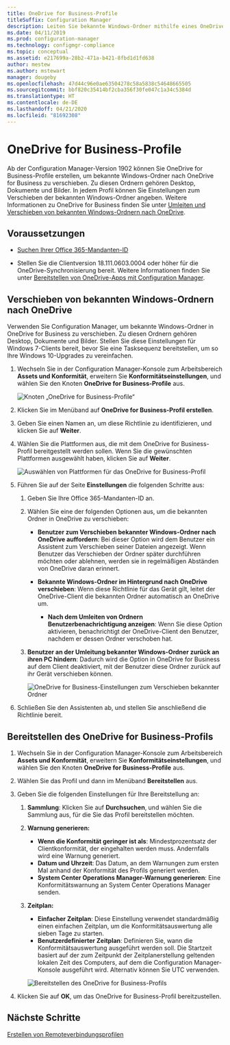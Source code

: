 ```yaml
---
title: OneDrive for Business-Profile
titleSuffix: Configuration Manager
description: Leiten Sie bekannte Windows-Ordner mithilfe eines OneDrive for Business-Profils in Configuration Manager an OneDrive for Business um.
ms.date: 04/11/2019
ms.prod: configuration-manager
ms.technology: configmgr-compliance
ms.topic: conceptual
ms.assetid: e217699a-28b2-471a-b421-8fbd1d1fd638
author: mestew
ms.author: mstewart
manager: dougeby
ms.openlocfilehash: 47d44c96e0ae63504278c58a5838c54648665505
ms.sourcegitcommit: bbf820c35414bf2cba356f30fe047c1a34c5384d
ms.translationtype: HT
ms.contentlocale: de-DE
ms.lasthandoff: 04/21/2020
ms.locfileid: "81692308"
---
```

# <a name="onedrive-for-business-profiles"></a>OneDrive for Business-Profile

Ab der Configuration Manager-Version 1902 können Sie OneDrive for Business-Profile erstellen, um bekannte Windows-Ordner nach OneDrive for Business zu verschieben. Zu diesen Ordnern gehören Desktop, Dokumente und Bilder. In jedem Profil können Sie Einstellungen zum Verschieben der bekannten Windows-Ordner angeben. Weitere Informationen zu OneDrive for Business finden Sie unter [Umleiten und Verschieben von bekannten Windows-Ordnern nach OneDrive](https://docs.microsoft.com/onedrive/redirect-known-folders). <!--3556021-->

## <a name="prerequisites"></a>Voraussetzungen

- [Suchen Ihrer Office 365-Mandanten-ID](https://docs.microsoft.com/onedrive/find-your-office-365-tenant-id)  

- Stellen Sie die Clientversion 18.111.0603.0004 oder höher für die OneDrive-Synchronisierung bereit. Weitere Informationen finden Sie unter [Bereitstellen von OneDrive-Apps mit Configuration Manager](https://docs.microsoft.com/onedrive/deploy-on-windows).  

## <a name="move-windows-known-folders-to-onedrive"></a><a name="bkmk_odfb"></a> Verschieben von bekannten Windows-Ordnern nach OneDrive
<!--3556021-->
Verwenden Sie Configuration Manager, um bekannte Windows-Ordner in OneDrive for Business zu verschieben. Zu diesen Ordnern gehören Desktop, Dokumente und Bilder. Stellen Sie diese Einstellungen für Windows 7-Clients bereit, bevor Sie eine Tasksequenz bereitstellen, um so Ihre Windows 10-Upgrades zu vereinfachen. 

1. Wechseln Sie in der Configuration Manager-Konsole zum Arbeitsbereich **Assets und Konformität**, erweitern Sie **Konformitätseinstellungen**, und wählen Sie den Knoten **OneDrive for Business-Profile** aus.  

   ![Knoten „OneDrive for Business-Profile“](media/onedrive-for-business-profiles-node.png)
2. Klicken Sie im Menüband auf **OneDrive for Business-Profil erstellen**.  

3. Geben Sie einen Namen an, um diese Richtlinie zu identifizieren, und klicken Sie auf **Weiter**.  

4. Wählen Sie die Plattformen aus, die mit dem OneDrive for Business-Profil bereitgestellt werden sollen. Wenn Sie die gewünschten Plattformen ausgewählt haben, klicken Sie auf **Weiter**.

    ![Auswählen von Plattformen für das OneDrive for Business-Profil](media/onedrive-for-business-profile-select-platforms.png) 

5. Führen Sie auf der Seite **Einstellungen** die folgenden Schritte aus:

    1. Geben Sie Ihre Office 365-Mandanten-ID an.  

    2. Wählen Sie eine der folgenden Optionen aus, um die bekannten Ordner in OneDrive zu verschieben:  

        - **Benutzer zum Verschieben bekannter Windows-Ordner nach OneDrive auffordern**: Bei dieser Option wird dem Benutzer ein Assistent zum Verschieben seiner Dateien angezeigt. Wenn Benutzer das Verschieben der Ordner später durchführen möchten oder ablehnen, werden sie in regelmäßigen Abständen von OneDrive daran erinnert.  

        - **Bekannte Windows-Ordner im Hintergrund nach OneDrive verschieben**: Wenn diese Richtlinie für das Gerät gilt, leitet der OneDrive-Client die bekannten Ordner automatisch an OneDrive um.  

            - **Nach dem Umleiten von Ordnern Benutzerbenachrichtigung anzeigen**: Wenn Sie diese Option aktivieren, benachrichtigt der OneDrive-Client den Benutzer, nachdem er dessen Ordner verschoben hat.  

    3. **Benutzer an der Umleitung bekannter Windows-Ordner zurück an ihren PC hindern**: Dadurch wird die Option in OneDrive for Business auf dem Client deaktiviert, mit der Benutzer diese Ordner zurück auf ihr Gerät verschieben können.  

       ![OneDrive for Business-Einstellungen zum Verschieben bekannter Ordner](media/onedrive-for-business-profile-move-folder-settings.png)

6. Schließen Sie den Assistenten ab, und stellen Sie anschließend die Richtlinie bereit.  


## <a name="deploy-the-onedrive-for-business-profile"></a>Bereitstellen des OneDrive for Business-Profils

1. Wechseln Sie in der Configuration Manager-Konsole zum Arbeitsbereich **Assets und Konformität**, erweitern Sie **Konformitätseinstellungen**, und wählen Sie den Knoten **OneDrive for Business-Profile** aus.  


2. Wählen Sie das Profil und dann im Menüband **Bereitstellen** aus.

3. Geben Sie die folgenden Einstellungen für Ihre Bereitstellung an:

   1. **Sammlung**: Klicken Sie auf **Durchsuchen**, und wählen Sie die Sammlung aus, für die Sie das Profil bereitstellen möchten.  
   1. **Warnung generieren:**

      - **Wenn die Konformität geringer ist als**: Mindestprozentsatz der Clientkonformität, der eingehalten werden muss. Andernfalls wird eine Warnung generiert.
      -  **Datum und Uhrzeit**: Das Datum, an dem Warnungen zum ersten Mal anhand der Konformität des Profils generiert werden.
      - **System Center Operations Manager-Warnung generieren**: Eine Konformitätswarnung an System Center Operations Manager senden.
   1. **Zeitplan:**

      - **Einfacher Zeitplan**: Diese Einstellung verwendet standardmäßig einen einfachen Zeitplan, um die Konformitätsauswertung alle sieben Tage zu starten.
      - **Benutzerdefinierter Zeitplan**: Definieren Sie, wann die Konformitätsauswertung ausgeführt werden soll. Die Startzeit basiert auf der zum Zeitpunkt der Zeitplanerstellung geltenden lokalen Zeit des Computers, auf dem die Configuration Manager-Konsole ausgeführt wird. Alternativ können Sie UTC verwenden.
 
      ![Bereitstellen des OneDrive for Business-Profils](media/onedrive-for-business-deploy-profile.png)

4. Klicken Sie auf **OK**, um das OneDrive for Business-Profil bereitzustellen.


## <a name="next-steps"></a>Nächste Schritte

[Erstellen von Remoteverbindungsprofilen](create-remote-connection-profiles.md)
